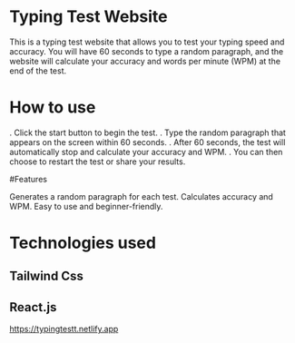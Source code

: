 # Typing Test Website

This is a typing test website that allows you to test your typing speed and accuracy. You will have 60 seconds to type a random paragraph, and the website will calculate your accuracy and words per minute (WPM) at the end of the test.

# How to use

. Click the start button to begin the test.
. Type the random paragraph that appears on the screen within 60 seconds.
. After 60 seconds, the test will automatically stop and calculate your accuracy and WPM.
. You can then choose to restart the test or share your results.

#Features

Generates a random paragraph for each test.
Calculates accuracy and WPM.
Easy to use and beginner-friendly.

# Technologies used

 ## Tailwind Css
 ## React.js

https://typingtestt.netlify.app
